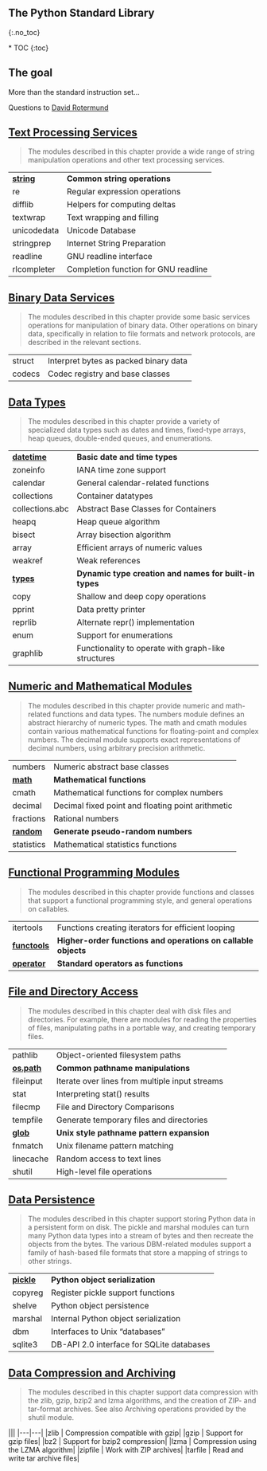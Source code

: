 ## The Python Standard Library​
{:.no_toc}

<nav markdown="1" class="toc-class">
* TOC
{:toc}
</nav>

## The goal

More than the standard instruction set...​

Questions to [David Rotermund](mailto:davrot@uni-bremen.de)

## [Text Processing Services](https://docs.python.org/3/library/text.html​)

> The modules described in this chapter provide a wide range of string manipulation operations and other text processing services.​

|||
|---|---|
|**[​string](https://docs.python.org/3/library/string.html)** | **Common string operations​** |
|re | Regular expression operations​|
|difflib | Helpers for computing deltas​|
|textwrap | Text wrapping and filling​|
|unicodedata | Unicode Database​|
|stringprep | Internet String Preparation​|
|readline | GNU readline interface​|
|rlcompleter | Completion function for GNU readline|


## [Binary Data Services​](https://docs.python.org/3/library/binary.html​)

> The modules described in this chapter provide some basic services operations for manipulation of binary data. Other operations on binary data, specifically in relation to file formats and network protocols, are described in the relevant sections.​

|||
|---|---|
|struct | Interpret bytes as packed binary data​|
|codecs | Codec registry and base classes|

## [Data Types](https://docs.python.org/3/library/datatypes.html​)

> The modules described in this chapter provide a variety of specialized data types such as dates and times, fixed-type arrays, heap queues, double-ended queues, and enumerations.​

|||
|---|---|
|**[datetime](https://docs.python.org/3/library/datetime.html)** | **Basic date and time types​**|
|zoneinfo | IANA time zone support​|
|calendar | General calendar-related functions​|
|collections | Container datatypes​|
|collections.abc | Abstract Base Classes for Containers​|
|heapq | Heap queue algorithm​|
|bisect | Array bisection algorithm​|
|array | Efficient arrays of numeric values​|
|weakref | Weak references​|
|**[types](https://docs.python.org/3/library/types.html)** | **Dynamic type creation and names for built-in types​**|
|copy | Shallow and deep copy operations​|
|pprint | Data pretty printer​|
|reprlib | Alternate repr() implementation​|
|enum | Support for enumerations​|
|graphlib | Functionality to operate with graph-like structures|

## [Numeric and Mathematical Modules​](https://docs.python.org/3/library/numeric.html)

> The modules described in this chapter provide numeric and math-related functions and data types. The numbers module defines an abstract hierarchy of numeric types. The math and cmath modules contain various mathematical functions for floating-point and complex numbers. The decimal module supports exact representations of decimal numbers, using arbitrary precision arithmetic.

|||
|---|---|
|numbers | Numeric abstract base classes​|
|**[math](https://docs.python.org/3/library/math.html)** | **Mathematical functions​**|
|cmath | Mathematical functions for complex numbers​|
|decimal | Decimal fixed point and floating point arithmetic​|
|fractions | Rational numbers​|
|**[random](https://docs.python.org/3/library/random.html)** | **Generate pseudo-random numbers​**|
|statistics | Mathematical statistics functions|

## [Functional Programming Modules](https://docs.python.org/3/library/functional.html)

> The modules described in this chapter provide functions and classes that support a functional programming style, and general operations on callables.

|||
|---|---|
|itertools | Functions creating iterators for efficient looping​|
|**[functools](https://docs.python.org/3/library/functools.html)** | **Higher-order functions and operations on callable objects​**|
|**[operator](https://docs.python.org/3/library/operator.html)** | **Standard operators as functions**|

## [File and Directory Access​](​https://docs.python.org/3/library/filesys.html)

> ​The modules described in this chapter deal with disk files and directories. For example, there are modules for reading the properties of files, manipulating paths in a portable way, and creating temporary files.

|||
|---|---|
|pathlib | Object-oriented filesystem paths​|
|**[os.path](https://docs.python.org/3/library/os.path.html)** | **Common pathname manipulations​**|
|fileinput | Iterate over lines from multiple input streams​|
|stat | Interpreting stat() results​|
|filecmp | File and Directory Comparisons​|
|tempfile | Generate temporary files and directories​|
|**[glob](https://docs.python.org/3/library/glob.html)** | **Unix style pathname pattern expansion​**|
|fnmatch | Unix filename pattern matching​|
|linecache | Random access to text lines​|
|shutil | High-level file operations|

## [Data Persistence​](​https://docs.python.org/3/library/persistence.html)

> The modules described in this chapter support storing Python data in a persistent form on disk. The pickle and marshal modules can turn many Python data types into a stream of bytes and then recreate the objects from the bytes. The various DBM-related modules support a family of hash-based file formats that store a mapping of strings to other strings.​

|||
|---|---|
|**[pickle](https://docs.python.org/3/library/pickle.html)** | **Python object serialization​**|
|copyreg | Register pickle support functions​|
|shelve | Python object persistence​|
|marshal | Internal Python object serialization​|
|dbm | Interfaces to Unix “databases”​|
|sqlite3 | DB-API 2.0 interface for SQLite databases|

## [Data Compression and Archiving](​https://docs.python.org/3/library/archiving.html)

> The modules described in this chapter support data compression with the zlib, gzip, bzip2 and lzma algorithms, and the creation of ZIP- and tar-format archives. See also Archiving operations provided by the shutil module.

​|||
|---|---|
|zlib | Compression compatible with gzip​|
|gzip | Support for gzip files​|
|bz2 | Support for bzip2 compression​|
|lzma | Compression using the LZMA algorithm​|
|zipfile | Work with ZIP archives​|
|tarfile | Read and write tar archive files|



